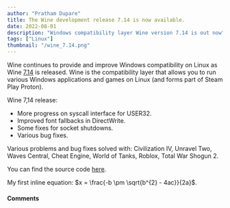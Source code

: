 ```yaml
---
author: "Pratham Dupare"
title: The Wine development release 7.14 is now available.
date: 2022-08-01
description: "Windows compatibility layer Wine version 7.14 is out now"
tags: ["Linux"]
thumbnail: "/wine_7.14.png"
---
```


Wine continues to provide and improve Windows compatibility on Linux as Wine [7.14](https://www.winehq.org/announce/7.14) is released. Wine is the compatibility layer that allows you to run various Windows applications and games on Linux (and forms part of Steam Play Proton). 

Wine 7,14 release: 
  - More progress on syscall interface for USER32.
  - Improved font fallbacks in DirectWrite.
  - Some fixes for socket shutdowns.
  - Various bug fixes.

Various problems and bug fixes solved with:  Civilization IV, Unravel Two, Waves Central, Cheat Engine, World of Tanks, Roblox, Total War Shogun 2.
 
You can find the source code [here](https://dl.winehq.org/wine/source/7.x/wine-7.14.tar.xz).


My first inline equation: $x = \frac{-b \pm \sqrt{b^{2} - 4ac}}{2a}$.

#### Comments

<script src="https://utteranc.es/client.js"
        repo="prathamdupare/fosspage_web"
        issue-term="pathname"
        label="Comment"
        theme="github-light"
        crossorigin="anonymous"
        async>
</script>